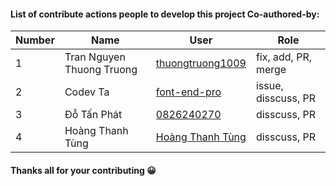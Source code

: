 #### List of contribute actions people to develop this project Co-authored-by:
| Number | Name | User | Role|
|---|---|---|---|
| 1 | Tran Nguyen Thuong Truong | [thuongtruong1009](https://github.com/thuongtruong1009) | fix, add, PR, merge |
| 2 | Codev Ta | [font-end-pro](https://github.com/font-end-pro/) | issue, disscuss, PR |
| 3 | Đỗ Tấn Phát | [0826240270](https://github.com/0826240270) | disscuss, PR |
| 4 | Hoàng Thanh Tùng | [Hoàng Thanh Tùng](https://github.com/tung01673641696) | disscuss, PR |

#### Thanks all for your contributing 😀
